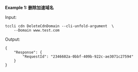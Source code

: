 **Example 1: 删除加速域名**



Input: 

```
tccli cdn DeleteCdnDomain --cli-unfold-argument  \
    --Domain www.test.com
```

Output: 
```
{
    "Response": {
        "RequestId": "2346602a-0bbf-409b-922c-ae3071c27594"
    }
}
```

